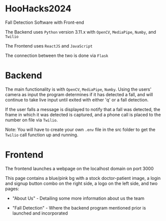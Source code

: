 # HooHacks2024
Fall Detection Software with Front-end

The Backend uses `Python` version 3.11.x with `OpenCV`, `MediaPipe`, `Numby`, and `Twilio`

The Frontend uses `ReactJS` and `JavaScript` 

The connection between the two is done via `Flask`

# Backend

The main functionality is with `OpenCV`, `MediaPipe`, `Numby`.
Using the users' camera as input the program determines if it has detected a fall, and will continue to take live input until exited with either 'q' or a fall detection.

If the user falls a message is displayed to notify that a fall was detected, the frame in which it was detected is captured, and a phone call is placed to the number on file via `Twilio`.

Note: You will have to create your own `.env` file in the src folder to get the `Twilio` call function up and running.

# Frontend

The frontend launches a webpage on the localhost domain on port 3000

This page contains a blue/pink bg with a stock doctor-patient image, a login and signup button combo on the right side, a logo on the left side, and two pages:

- "About Us" - Detailing some more information about us the team 

- "Fall Detection" - Where the backend program mentioned prior is launched and incorporated
